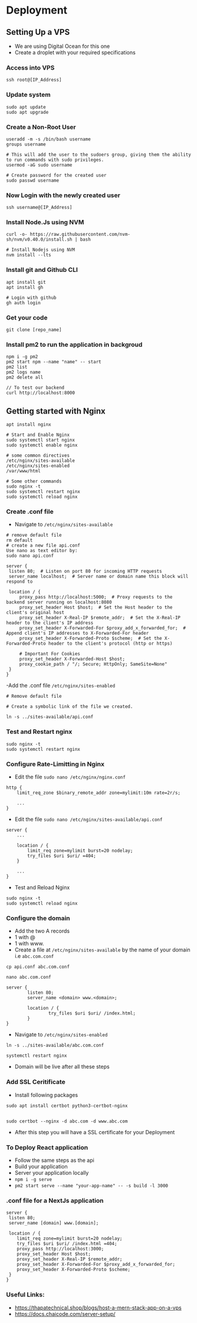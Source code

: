 # Deployment

## Setting Up a VPS

- We are using Digital Ocean for this one
- Create a droplet with your required specifications

### Access into VPS
```
ssh root@[IP_Address]
```

### Update system
```
sudo apt update
sudo apt upgrade
```

### Create a Non-Root User
```
useradd -m -s /bin/bash username
groups username

# This will add the user to the sudoers group, giving them the ability to run commands with sudo privileges.
usermod -aG sudo username 

# Create password for the created user
sudo passwd username
```

### Now Login with the newly created user
```
ssh username@[IP_Address]
```

### Install Node.Js using NVM
```
curl -o- https://raw.githubusercontent.com/nvm-sh/nvm/v0.40.0/install.sh | bash

# Install Nodejs using NVM
nvm install --lts
```

### Install git and Github CLI
```
apt install git 
apt install gh

# Login with github
gh auth login
```

### Get your code
```
git clone [repo_name]
```

### Install pm2 to run the application in backgroud
```
npm i -g pm2
pm2 start npm --name "name" -- start
pm2 list
pm2 logs name
pm2 delete all

// To test our backend
curl http://localhost:8000
```

## Getting started with Nginx
```
apt install nginx

# Start and Enable Nginx
sudo systemctl start nginx
sudo systemctl enable nginx

# some common directives
/etc/nginx/sites-available
/etc/nginx/sites-enabled
/var/www/html

# Some other commands
sudo nginx -t
sudo systemctl restart nginx
sudo systemctl reload nginx
```

### Create .conf file
- Navigate to `/etc/nginx/sites-available`
```
# remove default file
rm default
# create a new file api.conf
Use nano as text editor by:
sudo nano api.conf

server {
 listen 80;  # Listen on port 80 for incoming HTTP requests
 server_name localhost;  # Server name or domain name this block will respond to

 location / {
     proxy_pass http://localhost:5000;  # Proxy requests to the backend server running on localhost:8080
     proxy_set_header Host $host;  # Set the Host header to the client's original host
     proxy_set_header X-Real-IP $remote_addr;  # Set the X-Real-IP header to the client's IP address
     proxy_set_header X-Forwarded-For $proxy_add_x_forwarded_for;  # Append client's IP addresses to X-Forwarded-For header
     proxy_set_header X-Forwarded-Proto $scheme;  # Set the X-Forwarded-Proto header to the client's protocol (http or https)

     # Important For Cookies
     proxy_set_header X-Forwarded-Host $host;
     proxy_cookie_path / "/; Secure; HttpOnly; SameSite=None"
 }
}
``` 
-Add the .conf file `/etc/nginx/sites-enabled`
```
# Remove default file

# Create a symbolic link of the file we created.

ln -s ../sites-available/api.conf
```

### Test and Restart nginx
```
sudo nginx -t
sudo systemctl restart nginx
```

### Configure Rate-Limitting in Nginx
- Edit the file `sudo nano /etc/nginx/nginx.conf`
```
http {
    limit_req_zone $binary_remote_addr zone=mylimit:10m rate=2r/s;

    ...
}
```
- Edit the file `sudo nano /etc/nginx/sites-available/api.conf`

```
server {
    ...

    location / {
        limit_req zone=mylimit burst=20 nodelay;
        try_files $uri $uri/ =404;
    }

    ...
}
```
- Test and Reload Nginx
```
sudo nginx -t
sudo systemctl reload nginx
```


### Configure the domain
- Add the two A records
- 1 with @
- 1 with www. 
- Create a file at `/etc/nginx/sites-available` by the name of your domain i.e `abc.com.conf`

```
cp api.conf abc.com.conf

nano abc.com.conf

server {
        listen 80;
        server_name <domain> www.<domain>;
        
        location / {
                try_files $uri $uri/ /index.html;
        }
}
```

- Navigate to `/etc/nginx/sites-enabled`
```
ln -s ../sites-available/abc.com.conf

systemctl restart nginx
```

- Domain will be live after all these steps

### Add SSL Ceritificate
- Install following packages
```
sudo apt install certbot python3-certbot-nginx


sudo certbot --nginx -d abc.com -d www.abc.com
```

- After this step you will have a SSL certificate for your Deployment

### To Deploy React application
- Follow the same steps as the api
- Build your application
- Server your application locally 
- `npm i -g serve`
- `pm2 start serve --name "your-app-name" -- -s build -l 3000`

### .conf file for a NextJs application

```
server {
 listen 80; 
 server_name [domain] www.[domain];  

 location / {
    limit_req zone=mylimit burst=20 nodelay;
    try_files $uri $uri/ /index.html =404;
    proxy_pass http://localhost:3000; 
    proxy_set_header Host $host; 
    proxy_set_header X-Real-IP $remote_addr;  
    proxy_set_header X-Forwarded-For $proxy_add_x_forwarded_for;  
    proxy_set_header X-Forwarded-Proto $scheme;  
 }
}
```

### Useful Links:
- https://thapatechnical.shop/blogs/host-a-mern-stack-app-on-a-vps
- https://docs.chaicode.com/server-setup/